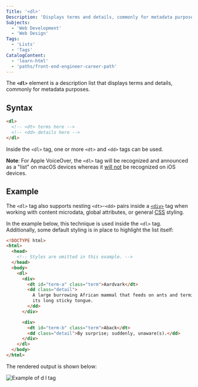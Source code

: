 ```yaml
---
Title: '<dl>'
Description: 'Displays terms and details, commonly for metadata purposes.'
Subjects:
  - 'Web Development'
  - 'Web Design'
Tags:
  - 'Lists'
  - 'Tags'
CatalogContent:
  - 'learn-html'
  - 'paths/front-end-engineer-career-path'
---
```


The **`<dl>`** element is a description list that displays terms and details, commonly for metadata purposes.

## Syntax

```html
<dl>
  <!-- <dt> terms here -->
  <!-- <dd> details here -->
</dl>
```

Inside the `<dl>` tag, one or more `<dt>` and `<dd>` tags can be used.

**Note**: For Apple VoiceOver, the `<dl>` tag will be recognized and announced as a "list" on macOS devices whereas it [will not](https://cdpn.io/pen/debug/NzGaKP) be recognized on iOS devices.

## Example

The `<dl>` tag also supports nesting `<dt>`-`<dd>` pairs inside a [`<div>`](https://www.codecademy.com/resources/docs/html/tags/div) tag when working with content microdata, global attributes, or general [CSS](https://www.codecademy.com/resources/docs/css) styling.

In the example below, this technique is used inside the `<dl>` tag. Additionally, some default styling is in place to highlight the list itself:

```html
<!DOCTYPE html>
<html>
  <head>
    <!-- Styles are omitted in this example. -->
  </head>
  <body>
    <dl>
      <div>
        <dt id="term-a" class="term">Aardvark</dt>
        <dd class="detail">
          A large burrowing African mammal that feeds on ants and termites with
          its long sticky tongue.
        </dd>
      </div>

      <div>
        <dt id="term-b" class="term">Aback</dt>
        <dd class="detail">By surprise; suddenly, unaware(s).</dd>
      </div>
    </dl>
  </body>
</html>
```

The rendered output is shown below:

![Example of d l tag](https://raw.githubusercontent.com/Codecademy/docs/main/media/dl-tag-example.png)
